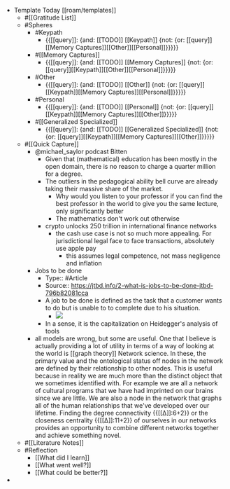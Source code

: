 - Template Today [[roam/templates]]
    - #[[Gratitude List]] 
    - #Spheres 
        - #Keypath
            - {{[[query]]: {and: [[TODO]] [[Keypath]] {not: {or: [[query]][[Memory Captures]][[Other]][[Personal]]}}}}}
        - #[[Memory Captures]]
            - {{[[query]]: {and: [[TODO]] [[Memory Captures]] {not: {or: [[query]][[Keypath]][[Other]][[Personal]]}}}}}
        - #Other
            - {{[[query]]: {and: [[TODO]] [[Other]] {not: {or: [[query]][[Keypath]][[Memory Captures]][[Personal]]}}}}}
        - #Personal
            - {{[[query]]: {and: [[TODO]] [[Personal]] {not: {or: [[query]][[Keypath]][[Memory Captures]][[Other]]}}}}}
        - #[[Generalized Specialized]]
            - {{[[query]]: {and: [[TODO]] [[Generalized Specialized]] {not: {or: [[query]][[Keypath]][[Memory Captures]][[Other]]}}}}}
    - #[[Quick Capture]]
        - @michael_saylor podcast Bitten
            - Given that (mathematical) education has been mostly in the open domain, there is no reason to charge a quarter million for a degree. 
            - The outliers in the pedagogical ability bell curve are already taking their massive share of the market.
                - Why would you listen to your professor if you can find the best professor in the world to give you the same lecture, only significantly better
                - The mathematics don't work out otherwise
            - crypto unlocks 250 trillion in international finance networks 
                - the cash use case is not so much more appealing. For jurisdictional legal face to face transactions, absolutely use apple pay
                    - this assumes legal competence,  not mass negligence and inflation
        - Jobs to be done
            - Type:: #Article
            - Source:: https://jtbd.info/2-what-is-jobs-to-be-done-jtbd-796b82081cca
            - A job to be done is defined as the task that a customer wants to do but is unable to to complete due to his situation.
                - ![](https://firebasestorage.googleapis.com/v0/b/firescript-577a2.appspot.com/o/imgs%2Fapp%2FJavier-knowledge-graph%2FDhxJGlGDpb.png?alt=media&token=00a507fc-d45a-490f-8eb5-5d9ec4a6a84b)
            - In a sense, it is the capitalization on Heidegger's analysis of tools
        - all models are wrong, but some are useful. One that I believe is actually providing a lot of utility in terms of a way of looking at the world is [[graph theory]] Network science. In these, the primary value and the ontological status off nodes in the network are defined by their relationship to other nodes. This is useful because in reality we are much more than the distinct object that we sometimes identified with. For example we are all a network of cultural programs that we have had imprinted on our brains since we are little. We are also a node in the network that graphs all of the human relationships that we've developed over our lifetime. Finding the degree connectivity {{[[∆]]:6+2}} or the closeness centrality {{[[∆]]:11+2}} of ourselves in our networks provides an opportunity to combine different networks together and achieve something novel. 
    - #[[Literature Notes]]
    - #Reflection
        - [[What did I learn]]
        - [[What went well?]]
        - [[What could be better?]]
- 
